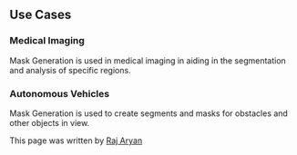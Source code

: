 ## Use Cases

### Medical Imaging

Mask Generation is used in medical imaging in aiding in the segmentation and analysis of specific regions.

### Autonomous Vehicles

Mask Generation is used to create segments and masks for obstacles and other objects in view.

This page was written by [Raj Aryan](https://huggingface.co/thatrajaryan)